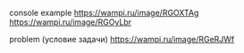 console example
https://wampi.ru/image/RGOXTAg
https://wampi.ru/image/RGOyLbr

problem (условие задачи)
https://wampi.ru/image/RGeRJWf
